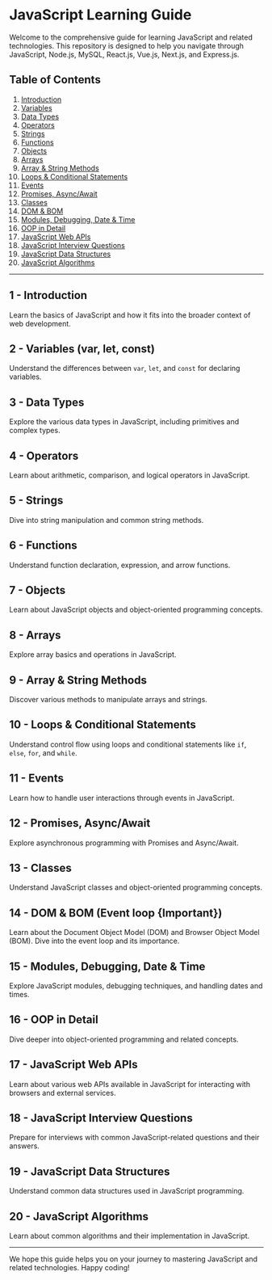 # JavaScript Learning Guide

Welcome to the comprehensive guide for learning JavaScript and related technologies. This repository is designed to help you navigate through JavaScript, Node.js, MySQL, React.js, Vue.js, Next.js, and Express.js.

## Table of Contents
1. [Introduction](#1---introduction)
2. [Variables](#2---variables-var-let-const)
3. [Data Types](#3---data-types)
4. [Operators](#4---operators)
5. [Strings](#5---strings)
6. [Functions](#6---functions)
7. [Objects](#7---objects)
8. [Arrays](#8---arrays)
9. [Array & String Methods](#9---array--string-methods)
10. [Loops & Conditional Statements](#10---loops--conditional-statements)
11. [Events](#11---events)
12. [Promises, Async/Await](#12---promises-asyncawait)
13. [Classes](#13---classes)
14. [DOM & BOM](#14---dom--bom-event-loop-important)
15. [Modules, Debugging, Date & Time](#15---modules-debugging-date--time)
16. [OOP in Detail](#16---oop-in-detail)
17. [JavaScript Web APIs](#17---javascript-web-apis)
18. [JavaScript Interview Questions](#18---javascript-interview-questions)
19. [JavaScript Data Structures](#19---javascript-data-structures)
20. [JavaScript Algorithms](#20---javascript-algorithms)

---

## 1 - Introduction
Learn the basics of JavaScript and how it fits into the broader context of web development.

## 2 - Variables (var, let, const)
Understand the differences between `var`, `let`, and `const` for declaring variables.

## 3 - Data Types
Explore the various data types in JavaScript, including primitives and complex types.

## 4 - Operators
Learn about arithmetic, comparison, and logical operators in JavaScript.

## 5 - Strings
Dive into string manipulation and common string methods.

## 6 - Functions
Understand function declaration, expression, and arrow functions.

## 7 - Objects
Learn about JavaScript objects and object-oriented programming concepts.

## 8 - Arrays
Explore array basics and operations in JavaScript.

## 9 - Array & String Methods
Discover various methods to manipulate arrays and strings.

## 10 - Loops & Conditional Statements
Understand control flow using loops and conditional statements like `if`, `else`, `for`, and `while`.

## 11 - Events
Learn how to handle user interactions through events in JavaScript.

## 12 - Promises, Async/Await
Explore asynchronous programming with Promises and Async/Await.

## 13 - Classes
Understand JavaScript classes and object-oriented programming concepts.

## 14 - DOM & BOM (Event loop {Important})
Learn about the Document Object Model (DOM) and Browser Object Model (BOM). Dive into the event loop and its importance.

## 15 - Modules, Debugging, Date & Time
Explore JavaScript modules, debugging techniques, and handling dates and times.

## 16 - OOP in Detail
Dive deeper into object-oriented programming and related concepts.

## 17 - JavaScript Web APIs
Learn about various web APIs available in JavaScript for interacting with browsers and external services.

## 18 - JavaScript Interview Questions
Prepare for interviews with common JavaScript-related questions and their answers.

## 19 - JavaScript Data Structures
Understand common data structures used in JavaScript programming.

## 20 - JavaScript Algorithms
Learn about common algorithms and their implementation in JavaScript.

---

We hope this guide helps you on your journey to mastering JavaScript and related technologies. Happy coding!


